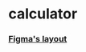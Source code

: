 # calculator

### [Figma's layout](https://www.figma.com/file/fIWiyMiClGazPVm6XKGbJV/Untitled?node-id=0%3A1)
